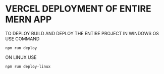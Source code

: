 # VERCEL DEPLOYMENT OF ENTIRE MERN APP

TO DEPLOY BUILD AND DEPLOY THE ENTIRE PROJECT IN WINDOWS OS USE COMMAND
```
npm run deploy
```
ON LINUX USE
```
npm run deploy-linux
```